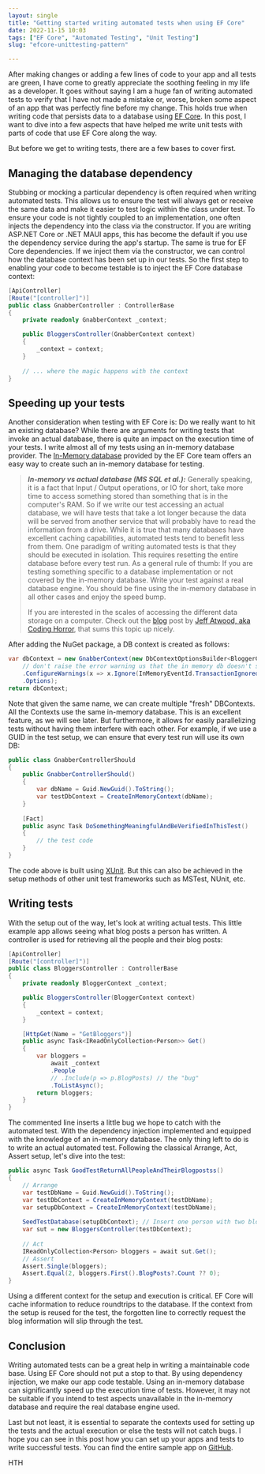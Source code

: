 ```yaml
---
layout: single
title: "Getting started writing automated tests when using EF Core"
date: 2022-11-15 10:03
tags: ["EF Core", "Automated Testing", "Unit Testing"]
slug: "efcore-unittesting-pattern"

---
```


After making changes or adding a few lines of code to your app and all tests are green, I have come to greatly appreciate the soothing feeling in my life as a developer. It goes without saying I am a huge fan of writing automated tests to verify that I have not made a mistake or, worse, broken some aspect of an app that was perfectly fine before my change. This holds true when writing code that persists data to a database using [EF Core](https://learn.microsoft.com/en-us/ef/core/?WT.mc_id=AZ-MVP-5003494). In this post, I want to dive into a few aspects that have helped me write unit tests with parts of code that use EF Core along the way.

<!-- more -->

But before we get to writing tests, there are a few bases to cover first.

## Managing the database dependency

Stubbing or mocking a particular dependency is often required when writing automated tests. This allows us to ensure the test will always get or receive the same data and make it easier to test logic within the class under test. To ensure your code is not tightly coupled to an implementation, one often injects the dependency into the class via the constructor. If you are writing ASP.NET Core or .NET MAUI apps, this has become the default if you use the dependency service during the app's startup. The same is true for EF Core dependencies. If we inject them via the constructor, we can control how the database context has been set up in our tests. So the first step to enabling your code to become testable is to inject the EF Core database context:

```c#
[ApiController]
[Route("[controller]")]
public class GnabberController : ControllerBase
{
    private readonly GnabberContext _context;

    public BloggersController(GnabberContext context)
    {
        _context = context;
    }
  
    // ... where the magic happens with the context
}
```



## Speeding up your tests

Another consideration when testing with EF Core is: Do we really want to hit an existing database? While there are arguments for writing tests that invoke an actual database, there is quite an impact on the execution time of your tests. I write almost all of my tests using an in-memory database provider. The [In-Memory database](https://learn.microsoft.com/en-us/ef/core/providers/in-memory/?tabs=dotnet-core-cli&WT.mc_id=AZ-MVP-5003494) provided by the EF Core team offers an easy way to create such an in-memory database for testing.

> ***In-memory vs actual database (MS SQL et al.):*** Generally speaking, it is a fact that Input / Output operations, or IO for short, take more time to access something stored than something that is in the computer's RAM. So if we write our test accessing an actual database, we will have tests that take a lot longer because the data will be served from another service that will probably have to read the information from a drive. While it is true that many databases have excellent caching capabilities, automated tests tend to benefit less from them. One paradigm of writing automated tests is that they should be executed in isolation. This requires resetting the entire database before every test run. As a general rule of thumb: If you are testing something specific to a database implementation or not covered by the in-memory database. Write your test against a real database engine. You should be fine using the in-memory database in all other cases and enjoy the speed bump.
>
> If you are interested in the scales of accessing the different data storage on a computer. Check out the [blog](https://blog.codinghorror.com/the-infinite-space-between-words/) post by [Jeff Atwood, aka Coding Horror](https://blog.codinghorror.com/about-me/), that sums this topic up nicely.

After adding the NuGet package,  a DB context is created as follows:

```c#
var dbContext = new GnabberContext(new DbContextOptionsBuilder<BloggerContext>().UseInMemoryDatabase(dbName)
    // don't raise the error warning us that the in memory db doesn't support transactions
    .ConfigureWarnings(x => x.Ignore(InMemoryEventId.TransactionIgnoredWarning))
    .Options);
return dbContext;
```

Note that given the same name, we can create multiple "fresh" DBContexts. All the Contexts use the same in-memory database. This is an excellent feature, as we will see later. But furthermore, it allows for easily parallelizing tests without having them interfere with each other. For example, if we use a GUID in the test setup, we can ensure that every test run will use its own DB:

```c#
public class GnabberControllerShould
{
    public GnabberControllerShould()
    {
        var dbName = Guid.NewGuid().ToString();
        var testDbContext = CreateInMemoryContext(dbName);
    }
    
    [Fact]
    public async Task DoSomethingMeaningfulAndBeVerifiedInThisTest()
    {
        // the test code
    }
}
```

The code above is built using [XUnit](https://xunit.net/). But this can also be achieved in the setup methods of other unit test frameworks such as MSTest, NUnit, etc.

## Writing tests

With the setup out of the way, let's look at writing actual tests. This little example app allows seeing what blog posts a person has written. A controller is used for retrieving all the people and their blog posts:

```c#
[ApiController]
[Route("[controller]")]
public class BloggersController : ControllerBase
{
    private readonly BloggerContext _context;

    public BloggersController(BloggerContext context)
    {
        _context = context;
    }

    [HttpGet(Name = "GetBloggers")]
    public async Task<IReadOnlyCollection<Person>> Get()
    {
        var bloggers = 
            await _context
            .People
            // .Include(p => p.BlogPosts) // the "bug"
            .ToListAsync();
        return bloggers;
    }
}
```

The commented line inserts a little bug we hope to catch with the automated test. With the dependency injection implemented and equipped with the knowledge of an in-memory database. The only thing left to do is to write an actual automated test. Following the classical Arrange, Act, Assert setup, let's dive into the test:

```c#
public async Task GoodTestReturnAllPeopleAndTheirBlogpostss()
{
    // Arrange
    var testDbName = Guid.NewGuid().ToString();
    var testDbContext = CreateInMemoryContext(testDbName);
    var setupDbContext = CreateInMemoryContext(testDbName);
    
    SeedTestDatabase(setupDbContext); // Insert one person with two blog posts
    var sut = new BloggersController(testDbContext);
    
    // Act
    IReadOnlyCollection<Person> bloggers = await sut.Get();
    // Assert
    Assert.Single(bloggers);
    Assert.Equal(2, bloggers.First().BlogPosts?.Count ?? 0);
}

```

Using a different context for the setup and execution is critical. EF Core will cache information to reduce roundtrips to the database. If the context from the setup is reused for the test, the forgotten line to correctly request the blog information will slip through the test.

## Conclusion

Writing automated tests can be a great help in writing a maintainable code base. Using EF Core should not put a stop to that. By using dependency injection, we make our app code testable. Using an in-memory database can significantly speed up the execution time of tests. However, it may not be suitable if you intend to test aspects unavailable in the in-memory database and require the real database engine used.

Last but not least, it is essential to separate the contexts used for setting up the tests and the actual execution or else the tests will not catch bugs. I hope you can see in this post how you can set up your apps and tests to write successful tests. You can find the entire sample app on [GitHub](https://github.com/mallibone/EfCoreTesting).

HTH

​	
